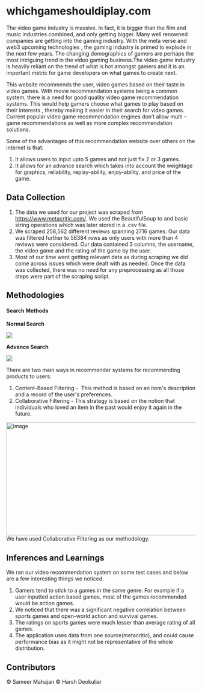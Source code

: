 # whichgameshouldiplay.com
The video game industry is massive. In fact, it is bigger than the film and music industries combined, and only getting bigger.
Many well renowned companies are getting into the gaming industry. With the meta verse and web3 upcoming technologies , the gaming industry is primed to explode in the next few years. The changing demographics of gamers are perhaps the most intriguing trend in the video gaming business.The video game industry is heavily reliant on the trend of what is hot amongst gamers and it is an important metric for game developers on what games to create next.

This website recommends the user, video games based on their taste in video games. With movie recommendation systems being a common system, there is a need for good quality video game recommendation systems. This would help gamers choose what games to play based on their interests , thereby making it easier in their search for video games. Current popular video game recommendation engines don’t allow multi – game recommendations as well as more complex recommendation solutions.

Some of the advantages of this recommendation website over others on the internet is that:
1. It allows users to input upto 5 games and not just fix 2 or 3 games.
2. It allows for an advance search which takes into account the weightage for graphics, reliability, replay-ability, enjoy-ability, and price of the game.

## Data Collection
1. The data we used for our project was scraped from https://www.metacritic.com/. We used the BeautifulSoup to and basic string operations which was later stored in a .csv file. 
2. We scraped 258,562 different reviews spanning 2716 games. Our data was filtered further to 58384 rows as only users with more than 4 reviews were considered. Our data contained 3 columns, the username, the video game and the rating of the game by the user.
3. Most of our time went getting relevant data as during scraping we did come across issues which were dealt with as needed. Once the data was collected, there was no need for any preprocessing as all those steps were part of the scraping script. 

## Methodologies 
#### Search Methods

**Normal Search**

![](https://github.com/ssameermah/whichgameshouldiplay.com/blob/master/streamlit%20app/gifs/normal%20search.gif)

**Advance Search**

![](https://github.com/ssameermah/whichgameshouldiplay.com/blob/master/streamlit%20app/gifs/advance%20search.gif)

There are two main ways in recommender systems for recommending products to users:
1. Content-Based Filtering -  This method is based on an item's description and a record of the user's preferences. 
2. Collaborative Filtering - This strategy is based on the notion that individuals who loved an item in the past would enjoy it again in the future.

<img width="600" height="300" alt="image" src="https://user-images.githubusercontent.com/46833935/168930125-6fdcb088-14c8-4138-8059-8438462b8ded.png">
We have used Collaborative Filtering as our methodology.


## Inferences and Learnings
We ran our video recommendation system on some test cases and below are a few interesting things we noticed.

1. Gamers tend to stick to a games in the same genre. For example if a user inputted action based games, most of the games recommended would be action games.
2. We noticed that there was a significant negative correlation between sports games and open-world action and survival games.
3. The ratings on sports games were much lesser than average rating of all games. 
4. The application uses data from one source(metacritic), and could cause performance bias as it might not be representative of the whole distribution.

## Contributors
© Sameer Mahajan © Harsh Deokuliar
